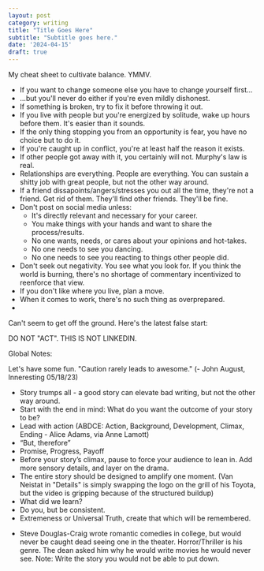```yaml
---
layout: post
category: writing
title: "Title Goes Here"
subtitle: "Subtitle goes here."
date: '2024-04-15'
draft: true
---
```


My cheat sheet to cultivate balance. YMMV.

- If you want to change someone else you have to change yourself first...
- ...but you'll never do either if you're even mildly dishonest.
- If something is broken, try to fix it before throwing it out.
- If you live with people but you're energized by solitude, wake up hours before them. It's easier than it sounds.
- If the only thing stopping you from an opportunity is fear, you have no choice but to do it.
- If you're caught up in conflict, you're at least half the reason it exists.
- If other people got away with it, you certainly will not. Murphy's law is real.
- Relationships are everything. People are everything. You can sustain a shitty job with great people, but not the other way around.
- If a friend dissapoints/angers/stresses you out all the time, they're not a friend. Get rid of them. They'll find other friends. They'll be fine.
- Don't post on social media unless: 
  - It's directly relevant and necessary for your career.
  - You make things with your hands and want to share the process/results.
  - No one wants, needs, or cares about your opinions and hot-takes.
  - No one needs to see you dancing.
  - No one needs to see you reacting to things other people did.
- Don't seek out negativity. You see what you look for. If you think the world is burning, there's no shortage of commentary incentivized to reenforce that view.
- If you don't like where you live, plan a move.
- When it comes to work, there's no such thing as overprepared.
- 

Can't seem to get off the ground. Here's the latest false start:

<!-- - {{[[TODO]]}} Is it a skill to refrain from co-opting others' pain unnecessarily?
    - How much is useful vs. how much is selfish/insensitive/uncaring, etc etc

When you find out someone you never met died, do you get sad? No, right? Why would you? You didn't know Janice. But what 

Notes for next time: I used to feel something. Now I feel a split-second pang of killed buzz, but then I feel nothin'. Does it depend on the death? Is an OD the same as a tragedy? Does horrified count? Being affected by it isn't the same as feeling sad about it. What about the person's contributions, and those future contributions that will never be realized? -->

<!-- Something I've been meaning to try: use headings for section transitions -->

DO NOT "ACT". THIS IS NOT LINKEDIN.

Global Notes:

Let's have some fun. "Caution rarely leads to awesome." (- John August, Inneresting 05/18/23)

- Story trumps all - a good story can elevate bad writing, but not the other way around.
- Start with the end in mind: What do you want the outcome of your story to be?
- Lead with action (ABDCE: Action, Background, Development, Climax, Ending - Alice Adams, via Anne Lamott)
- “But, therefore”
- Promise, Progress, Payoff
- Before your story’s climax, pause to force your audience to lean in. Add more sensory details, and layer on the drama.
- The entire story should be designed to amplify one moment. (Van Neistat in "Details" is simply swapping the logo on the grill of his Toyota, but the video is gripping because of the structured buildup)
- What did we learn?
- Do you, but be consistent.
- Extremeness or Universal Truth, create that which will be remembered.

<!-- Candidate note -->
- Steve Douglas-Craig wrote romantic comedies in college, but would never be caught dead seeing one in the theater. Horror/Thriller is his genre. The dean asked him why he would write movies he would never see. Note: Write the story you would not be able to put down.